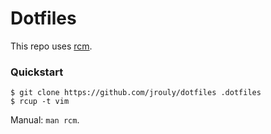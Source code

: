 # Dotfiles

This repo uses [rcm][].

### Quickstart
```
$ git clone https://github.com/jrouly/dotfiles .dotfiles
$ rcup -t vim
```
Manual: `man rcm`.

[rcm]: https://github.com/thoughtbot/rcm
